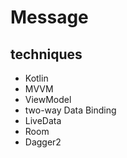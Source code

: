 # Message

## techniques

* Kotlin
* MVVM
* ViewModel
* two-way Data Binding
* LiveData
* Room
* Dagger2